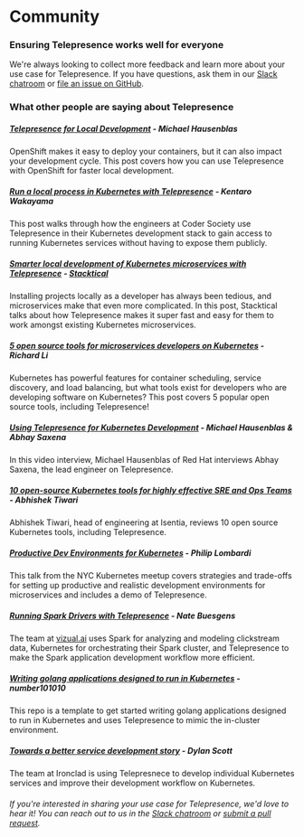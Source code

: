 # Community

### Ensuring Telepresence works well for everyone

We're always looking to collect more feedback and learn more about your use case for Telepresence. If you have questions, ask them in our [Slack chatroom](https://a8r.io/slack) or [file an issue on GitHub](https://github.com/telepresenceio/telepresence/issues/new).

### What other people are saying about Telepresence

##### [Telepresence for Local Development](https://blog.openshift.com/telepresence-local-development/) - Michael Hausenblas
OpenShift makes it easy to deploy your containers, but it can also impact your development cycle. This post covers how you can use Telepresence with OpenShift for faster local development.

##### [Run a local process in Kubernetes with Telepresence](https://blog.codersociety.com/run-a-local-process-in-kubernetes-with-telepresence-dc16bd593b52) - Kentaro Wakayama
This post walks through how the engineers at Coder Society use Telepresence in their Kubernetes development stack to gain access to running Kubernetes services without having to expose them publicly.

##### [Smarter local development of Kubernetes microservices with Telepresence](http://blog.stacktical.com/cloud-computing/2017/09/27/telepresence-kubernes-development.html) - [Stacktical](https://stacktical.com)
Installing projects locally as a developer has always been tedious, and microservices make that even more complicated. In this post, Stacktical talks about how Telepresence makes it super fast and easy for them to work amongst existing Kubernetes microservices.

##### [5 open source tools for microservices developers on Kubernetes](https://hackernoon.com/5-open-source-tools-for-microservices-developers-on-kubernetes-4fac73c2c6ee) - Richard Li
Kubernetes has powerful features for container scheduling, service discovery, and load balancing, but what tools exist for developers who are developing software on Kubernetes? This post covers 5 popular open source tools, including Telepresence!

##### [Using Telepresence for Kubernetes Development](https://youtu.be/G8fA_JssUG8) - Michael Hausenblas & Abhay Saxena
In this video interview, Michael Hausenblas of Red Hat interviews Abhay Saxena, the lead engineer on Telepresence.

##### [10 open-source Kubernetes tools for highly effective SRE and Ops Teams](https://abhishek-tiwari.com/10-open-source-tools-for-highly-effective-kubernetes-sre-and-ops-teams/) - Abhishek Tiwari
Abhishek Tiwari, head of engineering at Isentia, reviews 10 open source Kubernetes tools, including Telepresence.

##### [Productive Dev Environments for Kubernetes](https://youtu.be/4cct9JgItYQ) - Philip Lombardi
This talk from the NYC Kubernetes meetup covers strategies and trade-offs for setting up productive and realistic development environments for microservices and includes a demo of Telepresence.

##### [Running Spark Drivers with Telepresence](https://www.datawire.io/running-spark-drivers-with-telepresence/) - Nate Buesgens
The team at [vizual.ai](https://www.vizual.ai) uses Spark for analyzing and modeling clickstream data, Kubernetes for orchestrating their Spark cluster, and Telepresence to make the Spark application development workflow more efficient.

##### [Writing golang applications designed to run in Kubernetes](https://github.com/number101010/go-kubernetes-vscode-dev) - number101010
This repo is a template to get started writing golang applications designed to run in Kubernetes and uses Telepresence to mimic the in-cluster environment.

##### [Towards a better service development story](https://blog.ironcladapp.com/towards-a-better-service-development-story-bae19a9b3c5a) - Dylan Scott
The team at Ironclad is using Telepresnece to develop individual Kubernetes services and improve their development workflow on Kubernetes. 

###### If you're interested in sharing your use case for Telepresence, we'd love to hear it! You can reach out to us in the [Slack chatroom](https://a8r.io/slack) or [submit a pull request](https://github.com/telepresenceio/telepresence/pulls).
